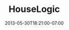 ---
title: "HouseLogic"
short_description: Logo & Branding Design
description: "This was a student project at FIT that imagined a brand identity and packaging for a smart-home technology company."
date: "2013-05-30T18:21:00-07:00"
featured: false
gallery:
-
  url: "/assets/images/houselogic-logo.jpg"
  caption: null
tags: "print,logo"
---